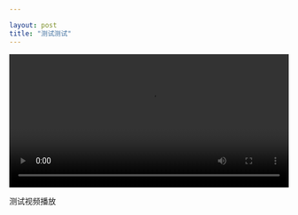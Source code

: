 ```yaml
---

layout: post
title: "测试测试"
---
```


<video width="100%" height="240" controls>
  <source src="https://howieli-blog.oss-cn-beijing.aliyuncs.com/demo_2X_50fps.mp4" type="video/mp4">
</video>

测试视频播放
